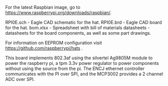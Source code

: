 For the latest Raspbian image, go to https://www.raspberrypi.org/downloads/raspbian/. 

RPI0E.sch - Eagle CAD schematic for the hat.
RPI0E.brd - Eagle CAD board for the hat.
bom.xlsx - Spreadsheet with bill of materials
datasheets - datasheets for the board components, as well as some part drawings.

For information on EEPROM configuration visit https://github.com/raspberrypi/hats .

This board implements 802.3af using the silvertel Ag9805M module to power the raspberry pi, a tpm 3.3v power regulator to power components without using the source from the pi. The ENCJ ethernet controller communicates with the PI over SPI, and the MCP3002 provides a 2 channel ADC over SPI.
